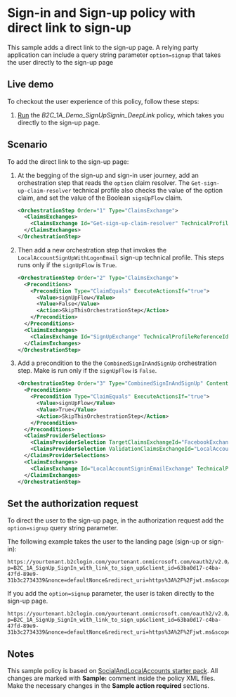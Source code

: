 # Sign-in and Sign-up policy with direct link to sign-up

This sample adds a direct link to the sign-up page. A relying party application can include a query string parameter `option=signup` that takes the user directly  to the sign-up page

## Live demo

To checkout the user experience of this policy, follow these steps:

1. [Run](https://b2clivedemo.b2clogin.com/b2clivedemo.onmicrosoft.com/B2C_1A_Demo_SignUpSignin_DeepLink/oauth2/v2.0/authorize?client_id=cfaf887b-a9db-4b44-ac47-5efff4e2902c&nonce=defaultNonce&redirect_uri=https://jwt.ms&scope=openid&response_type=id_token&option=signup) the *B2C_1A_Demo_SignUpSignin_DeepLink* policy, which takes you directly to the sign-up page.

## Scenario

To add the direct link to the sign-up page:

1. At the begging of the sign-up and sign-in user journey, add an orchestration step that reads the `option` claim resolver. The `Get-sign-up-claim-resolver` technical profile also checks the value of the option claim, and set the value of the Boolean `signUpFlow` claim.
    
    ```xml
    <OrchestrationStep Order="1" Type="ClaimsExchange">
      <ClaimsExchanges>
        <ClaimsExchange Id="Get-sign-up-claim-resolver" TechnicalProfileReferenceId="Get-sign-up-claim-resolver" />
      </ClaimsExchanges>
    </OrchestrationStep>
    ```

1. Then add a new orchestration step that invokes the `LocalAccountSignUpWithLogonEmail` sign-up technical profile. This steps runs only if the `signUpFlow` is `True`.

    ```xml
    <OrchestrationStep Order="2" Type="ClaimsExchange">
      <Preconditions>
        <Precondition Type="ClaimEquals" ExecuteActionsIf="true">
          <Value>signUpFlow</Value>
          <Value>False</Value>
          <Action>SkipThisOrchestrationStep</Action>
        </Precondition>
      </Preconditions>
      <ClaimsExchanges>
        <ClaimsExchange Id="SignUpExchange" TechnicalProfileReferenceId="LocalAccountSignUpWithLogonEmail" />
      </ClaimsExchanges>
    </OrchestrationStep>
    ```

1. Add a precondition to the the `CombinedSignInAndSignUp` orchestration step. Make is run only if the  `signUpFlow` is `False`.

    ```xml
    <OrchestrationStep Order="3" Type="CombinedSignInAndSignUp" ContentDefinitionReferenceId="api.signuporsignin">
      <Preconditions>
        <Precondition Type="ClaimEquals" ExecuteActionsIf="true">
          <Value>signUpFlow</Value>
          <Value>True</Value>
          <Action>SkipThisOrchestrationStep</Action>
        </Precondition>
      </Preconditions>
      <ClaimsProviderSelections>
        <ClaimsProviderSelection TargetClaimsExchangeId="FacebookExchange" />
        <ClaimsProviderSelection ValidationClaimsExchangeId="LocalAccountSigninEmailExchange" />
      </ClaimsProviderSelections>
      <ClaimsExchanges>
        <ClaimsExchange Id="LocalAccountSigninEmailExchange" TechnicalProfileReferenceId="SelfAsserted-LocalAccountSignin-Email" />
      </ClaimsExchanges>
    </OrchestrationStep>
    ```

## Set the authorization request

To direct the user to the sign-up page, in the authorization request add the `option=signup` query string parameter. 

The following example takes the user to the landing page (sign-up or sign-in):

```http
https://yourtenant.b2clogin.com/yourtenant.onmicrosoft.com/oauth2/v2.0/authorize?p=B2C_1A_SignUp_SignIn_with_link_to_sign_up&client_id=63ba0d17-c4ba-47fd-89e9-31b3c2734339&nonce=defaultNonce&redirect_uri=https%3A%2F%2Fjwt.ms&scope=openid&response_type=id_token
```

If you add the `option=signup` parameter, the user is taken directly to the sign-up page.

```http
https://yourtenant.b2clogin.com/yourtenant.onmicrosoft.com/oauth2/v2.0/authorize?p=B2C_1A_SignUp_SignIn_with_link_to_sign_up&client_id=63ba0d17-c4ba-47fd-89e9-31b3c2734339&nonce=defaultNonce&redirect_uri=https%3A%2F%2Fjwt.ms&scope=openid&response_type=id_token&option=signup`
```

## Notes

This sample policy is based on [SocialAndLocalAccounts starter pack](https://github.com/Azure-Samples/active-directory-b2c-custom-policy-starterpack/tree/master/SocialAndLocalAccounts). All changes are marked with **Sample:** comment inside the policy XML files. Make the necessary changes in the **Sample action required** sections. 
